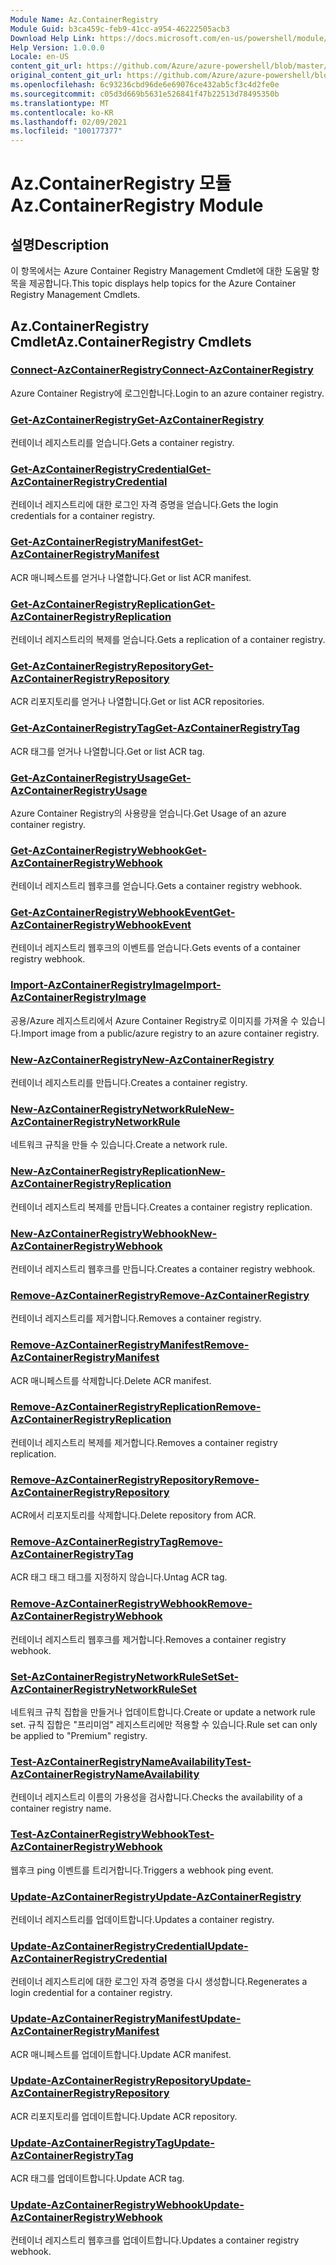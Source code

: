 ```yaml
---
Module Name: Az.ContainerRegistry
Module Guid: b3ca459c-feb9-41cc-a954-46222505acb3
Download Help Link: https://docs.microsoft.com/en-us/powershell/module/az.containerregistry
Help Version: 1.0.0.0
Locale: en-US
content_git_url: https://github.com/Azure/azure-powershell/blob/master/src/ContainerRegistry/ContainerRegistry/help/Az.ContainerRegistry.md
original_content_git_url: https://github.com/Azure/azure-powershell/blob/master/src/ContainerRegistry/ContainerRegistry/help/Az.ContainerRegistry.md
ms.openlocfilehash: 6c93236cbd96de6e69076ce432ab5cf3c4d2fe0e
ms.sourcegitcommit: c05d3d669b5631e526841f47b22513d78495350b
ms.translationtype: MT
ms.contentlocale: ko-KR
ms.lasthandoff: 02/09/2021
ms.locfileid: "100177377"
---
```

# <span data-ttu-id="8b267-101">Az.ContainerRegistry 모듈</span><span class="sxs-lookup"><span data-stu-id="8b267-101">Az.ContainerRegistry Module</span></span>
## <span data-ttu-id="8b267-102">설명</span><span class="sxs-lookup"><span data-stu-id="8b267-102">Description</span></span>
<span data-ttu-id="8b267-103">이 항목에서는 Azure Container Registry Management Cmdlet에 대한 도움말 항목을 제공합니다.</span><span class="sxs-lookup"><span data-stu-id="8b267-103">This topic displays help topics for the Azure Container Registry Management Cmdlets.</span></span>

## <span data-ttu-id="8b267-104">Az.ContainerRegistry Cmdlet</span><span class="sxs-lookup"><span data-stu-id="8b267-104">Az.ContainerRegistry Cmdlets</span></span>
### [<span data-ttu-id="8b267-105">Connect-AzContainerRegistry</span><span class="sxs-lookup"><span data-stu-id="8b267-105">Connect-AzContainerRegistry</span></span>](Connect-AzContainerRegistry.md)
<span data-ttu-id="8b267-106">Azure Container Registry에 로그인합니다.</span><span class="sxs-lookup"><span data-stu-id="8b267-106">Login to an azure container registry.</span></span>

### [<span data-ttu-id="8b267-107">Get-AzContainerRegistry</span><span class="sxs-lookup"><span data-stu-id="8b267-107">Get-AzContainerRegistry</span></span>](Get-AzContainerRegistry.md)
<span data-ttu-id="8b267-108">컨테이너 레지스트리를 얻습니다.</span><span class="sxs-lookup"><span data-stu-id="8b267-108">Gets a container registry.</span></span>

### [<span data-ttu-id="8b267-109">Get-AzContainerRegistryCredential</span><span class="sxs-lookup"><span data-stu-id="8b267-109">Get-AzContainerRegistryCredential</span></span>](Get-AzContainerRegistryCredential.md)
<span data-ttu-id="8b267-110">컨테이너 레지스트리에 대한 로그인 자격 증명을 얻습니다.</span><span class="sxs-lookup"><span data-stu-id="8b267-110">Gets the login credentials for a container registry.</span></span>

### [<span data-ttu-id="8b267-111">Get-AzContainerRegistryManifest</span><span class="sxs-lookup"><span data-stu-id="8b267-111">Get-AzContainerRegistryManifest</span></span>](Get-AzContainerRegistryManifest.md)
<span data-ttu-id="8b267-112">ACR 매니페스트를 얻거나 나열합니다.</span><span class="sxs-lookup"><span data-stu-id="8b267-112">Get or list ACR manifest.</span></span> 

### [<span data-ttu-id="8b267-113">Get-AzContainerRegistryReplication</span><span class="sxs-lookup"><span data-stu-id="8b267-113">Get-AzContainerRegistryReplication</span></span>](Get-AzContainerRegistryReplication.md)
<span data-ttu-id="8b267-114">컨테이너 레지스트리의 복제를 얻습니다.</span><span class="sxs-lookup"><span data-stu-id="8b267-114">Gets a replication of a container registry.</span></span>

### [<span data-ttu-id="8b267-115">Get-AzContainerRegistryRepository</span><span class="sxs-lookup"><span data-stu-id="8b267-115">Get-AzContainerRegistryRepository</span></span>](Get-AzContainerRegistryRepository.md)
<span data-ttu-id="8b267-116">ACR 리포지토리를 얻거나 나열합니다.</span><span class="sxs-lookup"><span data-stu-id="8b267-116">Get or list ACR repositories.</span></span>

### [<span data-ttu-id="8b267-117">Get-AzContainerRegistryTag</span><span class="sxs-lookup"><span data-stu-id="8b267-117">Get-AzContainerRegistryTag</span></span>](Get-AzContainerRegistryTag.md)
<span data-ttu-id="8b267-118">ACR 태그를 얻거나 나열합니다.</span><span class="sxs-lookup"><span data-stu-id="8b267-118">Get or list ACR tag.</span></span> 

### [<span data-ttu-id="8b267-119">Get-AzContainerRegistryUsage</span><span class="sxs-lookup"><span data-stu-id="8b267-119">Get-AzContainerRegistryUsage</span></span>](Get-AzContainerRegistryUsage.md)
<span data-ttu-id="8b267-120">Azure Container Registry의 사용량을 얻습니다.</span><span class="sxs-lookup"><span data-stu-id="8b267-120">Get Usage of an azure container registry.</span></span>

### [<span data-ttu-id="8b267-121">Get-AzContainerRegistryWebhook</span><span class="sxs-lookup"><span data-stu-id="8b267-121">Get-AzContainerRegistryWebhook</span></span>](Get-AzContainerRegistryWebhook.md)
<span data-ttu-id="8b267-122">컨테이너 레지스트리 웹후크를 얻습니다.</span><span class="sxs-lookup"><span data-stu-id="8b267-122">Gets a container registry webhook.</span></span>

### [<span data-ttu-id="8b267-123">Get-AzContainerRegistryWebhookEvent</span><span class="sxs-lookup"><span data-stu-id="8b267-123">Get-AzContainerRegistryWebhookEvent</span></span>](Get-AzContainerRegistryWebhookEvent.md)
<span data-ttu-id="8b267-124">컨테이너 레지스트리 웹후크의 이벤트를 얻습니다.</span><span class="sxs-lookup"><span data-stu-id="8b267-124">Gets events of a container registry webhook.</span></span>

### [<span data-ttu-id="8b267-125">Import-AzContainerRegistryImage</span><span class="sxs-lookup"><span data-stu-id="8b267-125">Import-AzContainerRegistryImage</span></span>](Import-AzContainerRegistryImage.md)
<span data-ttu-id="8b267-126">공용/Azure 레지스트리에서 Azure Container Registry로 이미지를 가져올 수 있습니다.</span><span class="sxs-lookup"><span data-stu-id="8b267-126">Import image from a public/azure registry to an azure container registry.</span></span>

### [<span data-ttu-id="8b267-127">New-AzContainerRegistry</span><span class="sxs-lookup"><span data-stu-id="8b267-127">New-AzContainerRegistry</span></span>](New-AzContainerRegistry.md)
<span data-ttu-id="8b267-128">컨테이너 레지스트리를 만듭니다.</span><span class="sxs-lookup"><span data-stu-id="8b267-128">Creates a container registry.</span></span>

### [<span data-ttu-id="8b267-129">New-AzContainerRegistryNetworkRule</span><span class="sxs-lookup"><span data-stu-id="8b267-129">New-AzContainerRegistryNetworkRule</span></span>](New-AzContainerRegistryNetworkRule.md)
<span data-ttu-id="8b267-130">네트워크 규칙을 만들 수 있습니다.</span><span class="sxs-lookup"><span data-stu-id="8b267-130">Create a network rule.</span></span>

### [<span data-ttu-id="8b267-131">New-AzContainerRegistryReplication</span><span class="sxs-lookup"><span data-stu-id="8b267-131">New-AzContainerRegistryReplication</span></span>](New-AzContainerRegistryReplication.md)
<span data-ttu-id="8b267-132">컨테이너 레지스트리 복제를 만듭니다.</span><span class="sxs-lookup"><span data-stu-id="8b267-132">Creates a container registry replication.</span></span>

### [<span data-ttu-id="8b267-133">New-AzContainerRegistryWebhook</span><span class="sxs-lookup"><span data-stu-id="8b267-133">New-AzContainerRegistryWebhook</span></span>](New-AzContainerRegistryWebhook.md)
<span data-ttu-id="8b267-134">컨테이너 레지스트리 웹후크를 만듭니다.</span><span class="sxs-lookup"><span data-stu-id="8b267-134">Creates a container registry webhook.</span></span>

### [<span data-ttu-id="8b267-135">Remove-AzContainerRegistry</span><span class="sxs-lookup"><span data-stu-id="8b267-135">Remove-AzContainerRegistry</span></span>](Remove-AzContainerRegistry.md)
<span data-ttu-id="8b267-136">컨테이너 레지스트리를 제거합니다.</span><span class="sxs-lookup"><span data-stu-id="8b267-136">Removes a container registry.</span></span>

### [<span data-ttu-id="8b267-137">Remove-AzContainerRegistryManifest</span><span class="sxs-lookup"><span data-stu-id="8b267-137">Remove-AzContainerRegistryManifest</span></span>](Remove-AzContainerRegistryManifest.md)
<span data-ttu-id="8b267-138">ACR 매니페스트를 삭제합니다.</span><span class="sxs-lookup"><span data-stu-id="8b267-138">Delete ACR manifest.</span></span> 

### [<span data-ttu-id="8b267-139">Remove-AzContainerRegistryReplication</span><span class="sxs-lookup"><span data-stu-id="8b267-139">Remove-AzContainerRegistryReplication</span></span>](Remove-AzContainerRegistryReplication.md)
<span data-ttu-id="8b267-140">컨테이너 레지스트리 복제를 제거합니다.</span><span class="sxs-lookup"><span data-stu-id="8b267-140">Removes a container registry replication.</span></span>

### [<span data-ttu-id="8b267-141">Remove-AzContainerRegistryRepository</span><span class="sxs-lookup"><span data-stu-id="8b267-141">Remove-AzContainerRegistryRepository</span></span>](Remove-AzContainerRegistryRepository.md)
<span data-ttu-id="8b267-142">ACR에서 리포지토리를 삭제합니다.</span><span class="sxs-lookup"><span data-stu-id="8b267-142">Delete repository from ACR.</span></span>

### [<span data-ttu-id="8b267-143">Remove-AzContainerRegistryTag</span><span class="sxs-lookup"><span data-stu-id="8b267-143">Remove-AzContainerRegistryTag</span></span>](Remove-AzContainerRegistryTag.md)
<span data-ttu-id="8b267-144">ACR 태그 태그 태그를 지정하지 않습니다.</span><span class="sxs-lookup"><span data-stu-id="8b267-144">Untag ACR tag.</span></span>

### [<span data-ttu-id="8b267-145">Remove-AzContainerRegistryWebhook</span><span class="sxs-lookup"><span data-stu-id="8b267-145">Remove-AzContainerRegistryWebhook</span></span>](Remove-AzContainerRegistryWebhook.md)
<span data-ttu-id="8b267-146">컨테이너 레지스트리 웹후크를 제거합니다.</span><span class="sxs-lookup"><span data-stu-id="8b267-146">Removes a container registry webhook.</span></span>

### [<span data-ttu-id="8b267-147">Set-AzContainerRegistryNetworkRuleSet</span><span class="sxs-lookup"><span data-stu-id="8b267-147">Set-AzContainerRegistryNetworkRuleSet</span></span>](Set-AzContainerRegistryNetworkRuleSet.md)
<span data-ttu-id="8b267-148">네트워크 규칙 집합을 만들거나 업데이트합니다.</span><span class="sxs-lookup"><span data-stu-id="8b267-148">Create or update a network rule set.</span></span> <span data-ttu-id="8b267-149">규칙 집합은 "프리미엄" 레지스트리에만 적용할 수 있습니다.</span><span class="sxs-lookup"><span data-stu-id="8b267-149">Rule set can only be applied to "Premium" registry.</span></span>

### [<span data-ttu-id="8b267-150">Test-AzContainerRegistryNameAvailability</span><span class="sxs-lookup"><span data-stu-id="8b267-150">Test-AzContainerRegistryNameAvailability</span></span>](Test-AzContainerRegistryNameAvailability.md)
<span data-ttu-id="8b267-151">컨테이너 레지스트리 이름의 가용성을 검사합니다.</span><span class="sxs-lookup"><span data-stu-id="8b267-151">Checks the availability of a container registry name.</span></span>

### [<span data-ttu-id="8b267-152">Test-AzContainerRegistryWebhook</span><span class="sxs-lookup"><span data-stu-id="8b267-152">Test-AzContainerRegistryWebhook</span></span>](Test-AzContainerRegistryWebhook.md)
<span data-ttu-id="8b267-153">웹후크 ping 이벤트를 트리거합니다.</span><span class="sxs-lookup"><span data-stu-id="8b267-153">Triggers a webhook ping event.</span></span>

### [<span data-ttu-id="8b267-154">Update-AzContainerRegistry</span><span class="sxs-lookup"><span data-stu-id="8b267-154">Update-AzContainerRegistry</span></span>](Update-AzContainerRegistry.md)
<span data-ttu-id="8b267-155">컨테이너 레지스트리를 업데이트합니다.</span><span class="sxs-lookup"><span data-stu-id="8b267-155">Updates a container registry.</span></span>

### [<span data-ttu-id="8b267-156">Update-AzContainerRegistryCredential</span><span class="sxs-lookup"><span data-stu-id="8b267-156">Update-AzContainerRegistryCredential</span></span>](Update-AzContainerRegistryCredential.md)
<span data-ttu-id="8b267-157">컨테이너 레지스트리에 대한 로그인 자격 증명을 다시 생성합니다.</span><span class="sxs-lookup"><span data-stu-id="8b267-157">Regenerates a login credential for a container registry.</span></span>

### [<span data-ttu-id="8b267-158">Update-AzContainerRegistryManifest</span><span class="sxs-lookup"><span data-stu-id="8b267-158">Update-AzContainerRegistryManifest</span></span>](Update-AzContainerRegistryManifest.md)
<span data-ttu-id="8b267-159">ACR 매니페스트를 업데이트합니다.</span><span class="sxs-lookup"><span data-stu-id="8b267-159">Update ACR manifest.</span></span> 

### [<span data-ttu-id="8b267-160">Update-AzContainerRegistryRepository</span><span class="sxs-lookup"><span data-stu-id="8b267-160">Update-AzContainerRegistryRepository</span></span>](Update-AzContainerRegistryRepository.md)
<span data-ttu-id="8b267-161">ACR 리포지토리를 업데이트합니다.</span><span class="sxs-lookup"><span data-stu-id="8b267-161">Update ACR repository.</span></span>

### [<span data-ttu-id="8b267-162">Update-AzContainerRegistryTag</span><span class="sxs-lookup"><span data-stu-id="8b267-162">Update-AzContainerRegistryTag</span></span>](Update-AzContainerRegistryTag.md)
<span data-ttu-id="8b267-163">ACR 태그를 업데이트합니다.</span><span class="sxs-lookup"><span data-stu-id="8b267-163">Update ACR tag.</span></span>

### [<span data-ttu-id="8b267-164">Update-AzContainerRegistryWebhook</span><span class="sxs-lookup"><span data-stu-id="8b267-164">Update-AzContainerRegistryWebhook</span></span>](Update-AzContainerRegistryWebhook.md)
<span data-ttu-id="8b267-165">컨테이너 레지스트리 웹후크를 업데이트합니다.</span><span class="sxs-lookup"><span data-stu-id="8b267-165">Updates a container registry webhook.</span></span>

